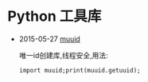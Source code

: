 # Python 工具库 #

+ 2015-05-27 [muuid](https://github.com/imsilence/packages/blob/master/python/muuid.py)

  唯一id创建库,线程安全,用法:

  `import muuid;print(muuid.getuuid);`